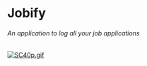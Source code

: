 # Jobify

###### An application to log all your job applications

[![SC40p.gif](https://s13.gifyu.com/images/SC40p.gif)](https://gifyu.com/image/SC40p)